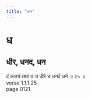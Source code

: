 ```yaml
---
title: "धन"
---
```


# ध
## धीर, धनद, धन
दं कलत्रं तथा धं च धीरे च धनदे धने ॥ २५ ॥<BR>verse 1.1.1.25<BR>page 0121

